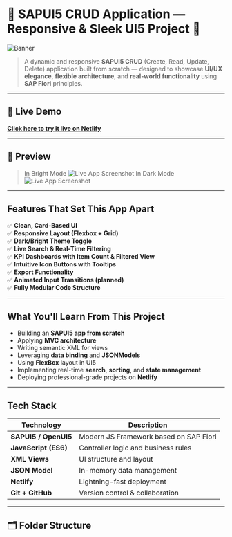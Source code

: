 # 🌸 SAPUI5 CRUD Application — Responsive & Sleek UI5 Project 🌸

![Banner](https://your-screenshot-link.com/banner.png)

>  A dynamic and responsive **SAPUI5 CRUD** (Create, Read, Update, Delete) application built from scratch — designed to showcase **UI/UX elegance**, **flexible architecture**, and **real-world functionality** using **SAP Fiori** principles.

---

## 📌 Live Demo

 **[Click here to try it live on Netlify](https://685105db4d2d82403c3f7306--regal-dasik-83da39.netlify.app/)**

---

## 📸 Preview
>In Bright Mode
![Live App Screenshot](https://github.com/user-attachments/assets/2f13f89e-3b23-4ede-a60e-2ef742b2ebaf)
>In Dark Mode
![Live App Screenshot](https://github.com/user-attachments/assets/27c67ce4-ab74-4872-ad25-140c2fbf41ad)

---

## Features That Set This App Apart

✅ **Clean, Card-Based UI**  
✅ **Responsive Layout (Flexbox + Grid)**  
✅ **Dark/Bright Theme Toggle**  
✅ **Live Search & Real-Time Filtering**  
✅ **KPI Dashboards with Item Count & Filtered View**  
✅ **Intuitive Icon Buttons with Tooltips**  
✅ **Export Functionality**  
✅ **Animated Input Transitions (planned)**  
✅ **Fully Modular Code Structure**  

---

## What You'll Learn From This Project

- Building an **SAPUI5 app from scratch**
- Applying **MVC architecture**
- Writing semantic XML for views
- Leveraging **data binding** and **JSONModels**
- Using **FlexBox** layout in UI5
- Implementing real-time **search**, **sorting**, and **state management**
- Deploying professional-grade projects on **Netlify**

---

## Tech Stack

| Technology | Description |
|------------|-------------|
| **SAPUI5 / OpenUI5** | Modern JS Framework based on SAP Fiori |
| **JavaScript (ES6)** | Controller logic and business rules |
| **XML Views** | UI structure and layout |
| **JSON Model** | In-memory data management |
| **Netlify** | Lightning-fast deployment |
| **Git + GitHub** | Version control & collaboration |

---

## 🗂 Folder Structure




